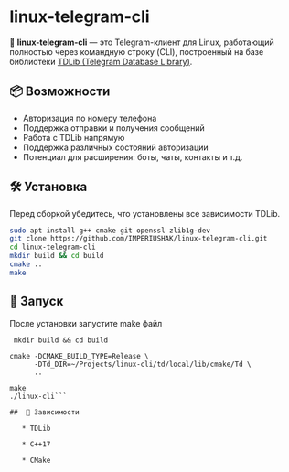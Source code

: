 # linux-telegram-cli

🚀 **linux-telegram-cli** — это Telegram-клиент для Linux, работающий полностью через командную строку (CLI), построенный на базе библиотеки [TDLib (Telegram Database Library)](https://github.com/tdlib/td).

## 📦 Возможности

- Авторизация по номеру телефона
- Поддержка отправки и получения сообщений
- Работа с TDLib напрямую
- Поддержка различных состояний авторизации
- Потенциал для расширения: боты, чаты, контакты и т.д.

## 🛠️ Установка

Перед сборкой убедитесь, что установлены все зависимости TDLib.

```bash
sudo apt install g++ cmake git openssl zlib1g-dev
git clone https://github.com/IMPERIUSHAK/linux-telegram-cli.git
cd linux-telegram-cli
mkdir build && cd build
cmake ..
make
```
## 🚀 Запуск
После установки запустите make файл

```
 mkdir build && cd build

cmake -DCMAKE_BUILD_TYPE=Release \
      -DTd_DIR=~/Projects/linux-cli/td/local/lib/cmake/Td \
      ..

make
./linux-cli```

##  🔧 Зависимости

   * TDLib

   * C++17

   * CMake
